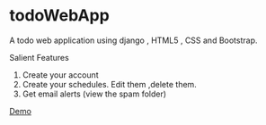 # todoWebApp
A todo web application using django , HTML5 , CSS and Bootstrap.

Salient Features
1. Create your account 
2. Create your schedules. Edit them ,delete them.
3. Get email alerts (view the spam folder)

[Demo](https://todo312.herokuapp.com/)
